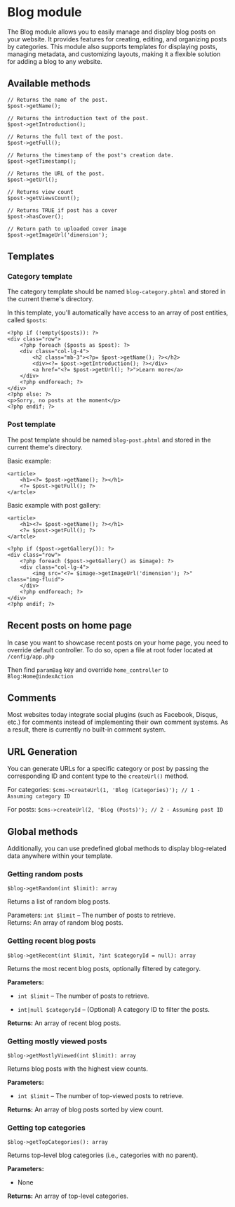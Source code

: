 Blog module
==========
The Blog module allows you to easily manage and display blog posts on your website. It provides features for creating, editing, and organizing posts by categories. This module also supports templates for displaying posts, managing metadata, and customizing layouts, making it a flexible solution for adding a blog to any website.

## Available methods

    // Returns the name of the post.
    $post->getName(); 
    
    // Returns the introduction text of the post.
    $post->getIntroduction(); 
    
    // Returns the full text of the post.
    $post->getFull(); 
    
    // Returns the timestamp of the post's creation date.
    $post->getTimestamp(); 
    
    // Returns the URL of the post.
    $post->getUrl(); 
    
    // Returns view count
    $post->getViewsCount();
    
    // Returns TRUE if post has a cover
    $post->hasCover();

    // Return path to uploaded cover image
    $post->getImageUrl('dimension'); 




## Templates

### Category template


The category template should be named `blog-category.phtml` and stored in the current theme's directory.

In this template, you'll automatically have access to an array of post entities, called `$posts`:

    <?php if (!empty($posts)): ?>
    <div class="row">
	    <?php foreach ($posts as $post): ?>
	    <div class="col-lg-4">
		    <h2 class="mb-3"><?p= $post->getName(); ?></h2>
		    <div><?= $post->getIntroduction(); ?></div>
		    <a href="<?= $post->getUrl(); ?>">Learn more</a>
	    </div>
	    <?php endforeach; ?>
    </div>
    <?php else: ?>
    <p>Sorry, no posts at the moment</p>
    <?php endif; ?>

### Post template

The post template should be named `blog-post.phtml` and stored in the current theme's directory.

Basic example:

    <article>
    	<h1><?= $post->getName(); ?></h1>
        <?= $post->getFull(); ?>
    </artcle>

Basic example with post gallery:

    <article>
    	<h1><?= $post->getName(); ?></h1>
        <?= $post->getFull(); ?>
    </artcle>

    <?php if ($post->getGallery()): ?>
    <div class="row">
        <?php foreach ($post->getGallery() as $image): ?>
        <div class="col-lg-4">
            <img src="<?= $image->getImageUrl('dimension'); ?>" class="img-fluid">
        </div>
        <?php endforeach; ?>
    </div>
    <?php endif; ?>

## Recent posts on home page

In case you want to showcase recent posts on your home page, you need to override default controller. To do so, open a file at root foder located at `/config/app.php`

Then find `paramBag` key and override `home_controller` to `Blog:Home@indexAction`

## Comments

Most websites today integrate social plugins (such as Facebook, Disqus, etc.) for comments instead of implementing their own comment systems. As a result, there is currently no built-in comment system.


## URL Generation

You can generate URLs for a specific category or post by passing the corresponding ID and content type to the `createUrl()` method.

For categories:
`$cms->createUrl(1, 'Blog (Categories)'); // 1 - Assuming category ID`

For posts:
`$cms->createUrl(2, 'Blog (Posts)'); // 2 - Assuming post ID`


## Global methods

Additionally, you can use predefined global methods to display blog-related data anywhere within your template.


### Getting random posts

`$blog->getRandom(int $limit): array`

Returns a list of random blog posts.  

Parameters: `int $limit` – The number of posts to retrieve.  
Returns: An array of random blog posts. 

### Getting recent blog posts

`$blog->getRecent(int $limit, ?int $categoryId = null): array`

Returns the most recent blog posts, optionally filtered by category.  

**Parameters:**

-   `int $limit` – The number of posts to retrieve.
    
-   `int|null $categoryId` – (Optional) A category ID to filter the posts.  

**Returns:** An array of recent blog posts.

### Getting mostly viewed posts

`$blog->getMostlyViewed(int $limit): array`

Returns blog posts with the highest view counts.  

**Parameters:**

-   `int $limit` – The number of top-viewed posts to retrieve.  
 
 **Returns:** An array of blog posts sorted by view count.

### Getting top categories

`$blog->getTopCategories(): array`

Returns top-level blog categories (i.e., categories with no parent).  

**Parameters:**

-   None  


**Returns:**  An array of top-level categories.